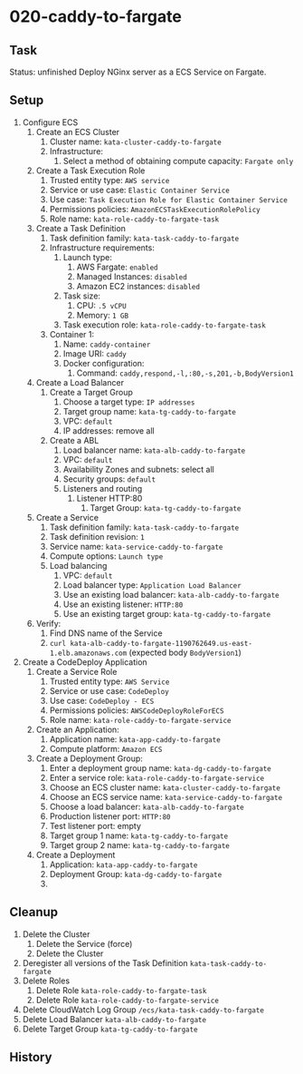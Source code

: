 # 020-caddy-to-fargate

## Task
Status: unfinished
Deploy NGinx server as a ECS Service on Fargate.

## Setup
1. Configure ECS
	1. Create an ECS Cluster
		1. Cluster name: `kata-cluster-caddy-to-fargate`
		2. Infrastructure:
			1. Select a method of obtaining compute capacity: `Fargate only`
	2. Create a Task Execution Role
		1. Trusted entity type: `AWS service`
		2. Service or use case: `Elastic Container Service`
		3. Use case: `Task Execution Role for Elastic Container Service`
		4. Permissions policies: `AmazonECSTaskExecutionRolePolicy`
		5. Role name: `kata-role-caddy-to-fargate-task`
	3. Create a Task Definition
		1. Task definition family: `kata-task-caddy-to-fargate`
		2. Infrastructure requirements:
			1. Launch type: 
				1. AWS Fargate: `enabled`
				2. Managed Instances: `disabled`
				3. Amazon EC2 instances: `disabled`
			2. Task size:
				1. CPU: `.5 vCPU`
				2. Memory: `1 GB`
			3. Task execution role: `kata-role-caddy-to-fargate-task`
		3. Container 1:
			1. Name: `caddy-container`
			2. Image URI: `caddy`
			3. Docker configuration:
				1. Command: `caddy,respond,-l,:80,-s,201,-b,BodyVersion1`
	4. Create a Load Balancer
		1. Create a Target Group
			1. Choose a target type: `IP addresses`
			2. Target group name: `kata-tg-caddy-to-fargate`
			3. VPC: `default`
			4. IP addresses: remove all
		2. Create a ABL
			1. Load balancer name: `kata-alb-caddy-to-fargate`
			2. VPC: `default`
			3. Availability Zones and subnets: select all
			4. Security groups: `default`
			5. Listeners and routing
				1. Listener HTTP:80
					1. Target Group: `kata-tg-caddy-to-fargate`
	5. Create a Service
		1. Task definition family: `kata-task-caddy-to-fargate`
		2. Task definition revision: `1`
		2. Service name: `kata-service-caddy-to-fargate`
		2. Compute options: `Launch type`
		3. Load balancing
			1. VPC: `default`
			2. Load balancer type: `Application Load Balancer`
			3. Use an existing load balancer: `kata-alb-caddy-to-fargate`
			4. Use an existing listener: `HTTP:80`
			5. Use an existing target group: `kata-tg-caddy-to-fargate`
	6. Verify: 
		1. Find DNS name of the Service
		2. `curl kata-alb-caddy-to-fargate-1190762649.us-east-1.elb.amazonaws.com` (expected body `BodyVersion1`)
2. Create a CodeDeploy Application
	1. Create a Service Role
		1. Trusted entity type: `AWS Service`
		2. Service or use case: `CodeDeploy`
		3. Use case: `CodeDeploy - ECS`
		4. Permissions policies: `AWSCodeDeployRoleForECS`
		5. Role name: `kata-role-caddy-to-fargate-service`
	2. Create an Application:
		1. Application name: `kata-app-caddy-to-fargate`
		2. Compute platform: `Amazon ECS`
	3. Create a Deployment Group:
		1. Enter a deployment group name: `kata-dg-caddy-to-fargate`
		2. Enter a service role: `kata-role-caddy-to-fargate-service`
		3. Choose an ECS cluster name: `kata-cluster-caddy-to-fargate`
		4. Choose an ECS service name: `kata-service-caddy-to-fargate`
		5. Choose a load balancer: `kata-alb-caddy-to-fargate`
		6. Production listener port: `HTTP:80`
		7. Test listener port: empty
		8. Target group 1 name: `kata-tg-caddy-to-fargate`
		9. Target group 2 name: `kata-tg-caddy-to-fargate`
	4. Create a Deployment
		1. Application: `kata-app-caddy-to-fargate`
		2. Deployment Group: `kata-dg-caddy-to-fargate`
		3. 

## Cleanup
1. Delete the Cluster
	1. Delete the Service (force)
	2. Delete the Cluster
2. Deregister all versions of the Task Definition `kata-task-caddy-to-fargate`
3. Delete Roles
	1. Delete Role `kata-role-caddy-to-fargate-task`
	2. Delete Role `kata-role-caddy-to-fargate-service`
4. Delete CloudWatch Log Group `/ecs/kata-task-caddy-to-fargate`
5. Delete Load Balancer `kata-alb-caddy-to-fargate`
6. Delete Target Group `kata-tg-caddy-to-fargate`

## History
